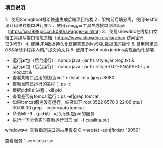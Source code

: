 ### 项目说明


 1．使用Springboot框架快速生成后端项目结构
 2．架构前后端分离，使用Restful设计风格的接口进行交互，使用swagger工具生成接口测试页面（https://xp.1998pic.cn:8080/swagger-ui.html )
 3．使用showdoc在线接口文档工具编写接口信息文档（https://www.showdoc.cc/jianzhao 访问密码123456）
 4. 使用JPA数据持久化框架实现对MySQL数据库的操作
 5. 使用阿里云OSS存储小程序内用户提交的文件
 6. 使用了webhook+jenkins实现自动化部署


- 运行jar包（后台运行）：nohup java -jar hairstyle.jar >log.txt &
- 运行jar包（后台运行）：nohup java -jar hairstyle-0.0.1-SNAPSHOT.jar >log.txt &
- 查看某端口占用的线程pid：netstat -nlp |grep :8080
- 查看当前已运行的进程： ps -x
- 根据pid终止进程：kill pid
- 查看是否有tomcat运行：ps -ef|grep tomcat
- 如果tomcat服务没有运行，结果如下 root      8522  6570  0 22:06 pts/1    00:00:00 grep --color=auto tomcat
- 命令kill -9 （pid号）  可关闭对应pid的服务
- 执行一下命令实时查看运行日志 tail -f catalina.out

windows中:
查看指定端口的占用情况 C:\>netstat -aon|findstr "9050"

查看服务：services.msc


